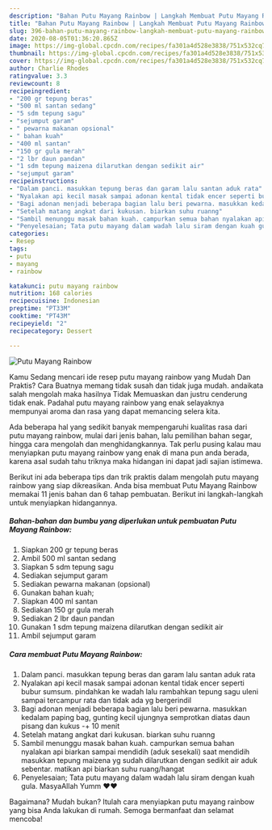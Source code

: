 ```yaml
---
description: "Bahan Putu Mayang Rainbow | Langkah Membuat Putu Mayang Rainbow Yang Menggugah Selera"
title: "Bahan Putu Mayang Rainbow | Langkah Membuat Putu Mayang Rainbow Yang Menggugah Selera"
slug: 396-bahan-putu-mayang-rainbow-langkah-membuat-putu-mayang-rainbow-yang-menggugah-selera
date: 2020-08-05T01:36:20.865Z
image: https://img-global.cpcdn.com/recipes/fa301a4d528e3838/751x532cq70/putu-mayang-rainbow-foto-resep-utama.jpg
thumbnail: https://img-global.cpcdn.com/recipes/fa301a4d528e3838/751x532cq70/putu-mayang-rainbow-foto-resep-utama.jpg
cover: https://img-global.cpcdn.com/recipes/fa301a4d528e3838/751x532cq70/putu-mayang-rainbow-foto-resep-utama.jpg
author: Charlie Rhodes
ratingvalue: 3.3
reviewcount: 8
recipeingredient:
- "200 gr tepung beras"
- "500 ml santan sedang"
- "5 sdm tepung sagu"
- "sejumput garam"
- " pewarna makanan opsional"
- " bahan kuah"
- "400 ml santan"
- "150 gr gula merah"
- "2 lbr daun pandan"
- "1 sdm tepung maizena dilarutkan dengan sedikit air"
- "sejumput garam"
recipeinstructions:
- "Dalam panci. masukkan tepung beras dan garam lalu santan aduk rata"
- "Nyalakan api kecil masak sampai adonan kental tidak encer seperti bubur sumsum. pindahkan ke wadah lalu rambahkan tepung sagu uleni sampai tercampur rata dan tidak ada yg bergerindil"
- "Bagi adonan menjadi beberapa bagian lalu beri pewarna. masukkan kedalam paping bag, gunting kecil ujungnya semprotkan diatas daun pisang dan kukus -+ 10 menit"
- "Setelah matang angkat dari kukusan. biarkan suhu ruanng"
- "Sambil menunggu masak bahan kuah. campurkan semua bahan nyalakan api biarkan sampai mendidih (aduk sesekali) saat mendidih masukkan tepung maizena yg sudah dilarutkan dengan sedikit air aduk sebentar. matikan api biarkan suhu ruang/hangat"
- "Penyelesaian; Tata putu mayang dalam wadah lalu siram dengan kuah gula. MasyaAllah Yumm ❤❤"
categories:
- Resep
tags:
- putu
- mayang
- rainbow

katakunci: putu mayang rainbow 
nutrition: 168 calories
recipecuisine: Indonesian
preptime: "PT33M"
cooktime: "PT43M"
recipeyield: "2"
recipecategory: Dessert

---
```



![Putu Mayang Rainbow](https://img-global.cpcdn.com/recipes/fa301a4d528e3838/751x532cq70/putu-mayang-rainbow-foto-resep-utama.jpg)

Kamu Sedang mencari ide resep putu mayang rainbow yang Mudah Dan Praktis? Cara Buatnya memang tidak susah dan tidak juga mudah. andaikata salah mengolah maka hasilnya Tidak Memuaskan dan justru cenderung tidak enak. Padahal putu mayang rainbow yang enak selayaknya mempunyai aroma dan rasa yang dapat memancing selera kita.

Ada beberapa hal yang sedikit banyak mempengaruhi kualitas rasa dari putu mayang rainbow, mulai dari jenis bahan, lalu pemilihan bahan segar, hingga cara mengolah dan menghidangkannya. Tak perlu pusing kalau mau menyiapkan putu mayang rainbow yang enak di mana pun anda berada, karena asal sudah tahu triknya maka hidangan ini dapat jadi sajian istimewa.




Berikut ini ada beberapa tips dan trik praktis dalam mengolah putu mayang rainbow yang siap dikreasikan. Anda bisa membuat Putu Mayang Rainbow memakai 11 jenis bahan dan 6 tahap pembuatan. Berikut ini langkah-langkah untuk menyiapkan hidangannya.

<!--inarticleads1-->

##### Bahan-bahan dan bumbu yang diperlukan untuk pembuatan Putu Mayang Rainbow:

1. Siapkan 200 gr tepung beras
1. Ambil 500 ml santan sedang
1. Siapkan 5 sdm tepung sagu
1. Sediakan sejumput garam
1. Sediakan  pewarna makanan (opsional)
1. Gunakan  bahan kuah;
1. Siapkan 400 ml santan
1. Sediakan 150 gr gula merah
1. Sediakan 2 lbr daun pandan
1. Gunakan 1 sdm tepung maizena dilarutkan dengan sedikit air
1. Ambil sejumput garam




<!--inarticleads2-->

##### Cara membuat Putu Mayang Rainbow:

1. Dalam panci. masukkan tepung beras dan garam lalu santan aduk rata
1. Nyalakan api kecil masak sampai adonan kental tidak encer seperti bubur sumsum. pindahkan ke wadah lalu rambahkan tepung sagu uleni sampai tercampur rata dan tidak ada yg bergerindil
1. Bagi adonan menjadi beberapa bagian lalu beri pewarna. masukkan kedalam paping bag, gunting kecil ujungnya semprotkan diatas daun pisang dan kukus -+ 10 menit
1. Setelah matang angkat dari kukusan. biarkan suhu ruanng
1. Sambil menunggu masak bahan kuah. campurkan semua bahan nyalakan api biarkan sampai mendidih (aduk sesekali) saat mendidih masukkan tepung maizena yg sudah dilarutkan dengan sedikit air aduk sebentar. matikan api biarkan suhu ruang/hangat
1. Penyelesaian; Tata putu mayang dalam wadah lalu siram dengan kuah gula. MasyaAllah Yumm ❤❤




Bagaimana? Mudah bukan? Itulah cara menyiapkan putu mayang rainbow yang bisa Anda lakukan di rumah. Semoga bermanfaat dan selamat mencoba!
